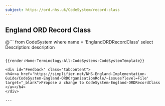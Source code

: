 ```yaml
---
subject: https://ord.nhs.uk/CodeSystem/record-class
---
```

## England ORD Record Class
@```
from
	CodeSystem
where
	name = 'EnglandORDRecordClass'
select
	Description: description
```

{{render:Home-Terminology-All-CodeSystems-CodeSystemTemplate}}

<div id="Feedback" class="tabcontent">
<h4><a href='https://simplifier.net/NHS-England-Implementation-Guide/CodeSystem-England-ORDOrganisationRole/~issues?level=File' target="_blank">Propose a change to CodeSystem-England-ORDRecordClass </a></h4>
</div>

---